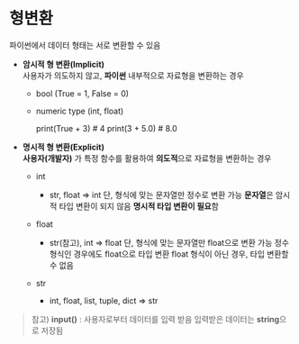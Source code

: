 
# 형변환
파이썬에서 데이터 형태는 서로 변환할 수 있음
- **암시적 형 변환(Implicit)**  
사용자가 의도하지 않고, **파이썬** 내부적으로 자료형을 변환하는 경우
	- bool (True = 1, False = 0)
    - numeric type (int, float)
    	
      print(True + 3) # 4
       print(3 + 5.0) # 8.0
        
- **명시적 형 변환(Explicit)**  
**사용자(개발자)** 가 특정 함수를 활용하여 **의도적**으로 자료형을 변환하는 경우
	
   - int
  	 - str, float => int
    단, 형식에 맞는 문자열만 정수로 변환 가능
    **문자열**은 암시적 타입 변환이 되지 않음
    **명시적 타입 변환이 필요**함
    
    
   - float
     	- str(참고), int => float
     단, 형식에 맞는 문자열만 float으로 변환 가능
     정수 형식인 경우에도 float으로 타입 변환
     float 형식이 아닌 경우, 타입 변환할 수 없음
     
   - str
     	- int, float, list, tuple, dict => str
    
   
> 참고)
**input()** : 사용자로부터 데이터를 입력 받음 
입력받은 데이터는 **string**으로 저장됨

